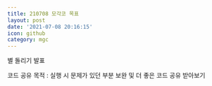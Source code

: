 ```yaml
---
title: 210708 모각코 목표
layout: post
date: '2021-07-08 20:16:15'
icon: github
category: mgc
---
```


별 돌리기 발표

코드 공유 목적 : 실행 시 문제가 있던 부분 보완 및 더 좋은 코드 공유 받아보기
